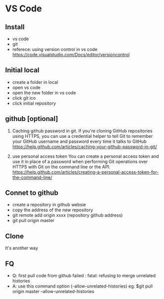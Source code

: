 # VS Code

## Install 
- vs code 
- git
- referece: using version control in vs code  https://code.visualstudio.com/Docs/editor/versioncontrol

## Initial local
- create a folder in local
- open vs code
- open the new folder in vs code
- click git ico
- click initial repository

## github [optional]
1. Caching github password in git.
If you're cloning GitHub repositories using HTTPS, you can use a credential helper to tell Git to remember your GitHub username and password every time it talks to GitHub
https://help.github.com/articles/caching-your-github-password-in-git/

2. use personal access token
You can create a personal access token and use it in place of a password when performing Git operations over HTTPS with Git on the command line or the API.
https://help.github.com/articles/creating-a-personal-access-token-for-the-command-line/

## Connet to github
- create a repository in github websie
- copy the address of the new repository
- git remote add origin xxxx (repository github address)
- git pull origin master

## Clone 
It's another way

## FQ
- Q: first pull code from github failed : fatal: refusing to merge unrelated histories
- A: use this command option (-allow-unrelated-histories) eg: $git pull origin master –allow-unrelated-histories